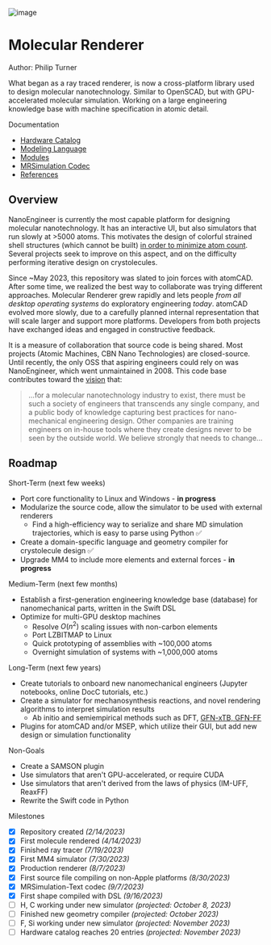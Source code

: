 
![image](https://github.com/philipturner/molecular-renderer/assets/71743241/d5585c84-7e4e-4507-841a-452fb68615d3)

# Molecular Renderer

Author: Philip Turner

What began as a ray traced renderer, is now a cross-platform library used to design molecular nanotechnology. Similar to OpenSCAD, but with GPU-accelerated molecular simulation. Working on a large engineering knowledge base with machine specification in atomic detail.

Documentation
- [Hardware Catalog](./Sources/HardwareCatalog/README.md)
- [Modeling Language](./Documentation/HDL.md)
- [Modules](./Documentation/Modules.md)
- [MRSimulation Codec](./Documentation/MRSimulation.md)
- [References](./Documentation/References.md)

## Overview

NanoEngineer is currently the most capable platform for designing molecular nanotechnology. It has an interactive UI, but also simulators that run slowly at >5000 atoms. This motivates the design of colorful strained shell structures (which cannot be built) [in order to minimize atom count](http://www.imm.org/research/parts/controller/). Several projects seek to improve on this aspect, and on the difficulty performing iterative design on crystolecules.

Since ~May 2023, this repository was slated to join forces with atomCAD. After some time, we realized the best way to collaborate was trying different approaches. Molecular Renderer grew rapidly and lets people _from all desktop operating systems_ do exploratory engineering _today_. atomCAD evolved more slowly, due to a carefully planned internal representation that will scale larger and support more platforms. Developers from both projects have exchanged ideas and engaged in constructive feedback.

It is a measure of collaboration that source code is being shared. Most projects (Atomic Machines, CBN Nano Technologies) are closed-source. Until recently, the only OSS that aspiring engineers could rely on was NanoEngineer, which went unmaintained in 2008. This code base contributes toward the [vision](https://github.com/atomCAD/atomCAD/wiki) that:

> ...for a molecular nanotechnology industry to exist, there must be such a society of engineers that transcends any single company, and a public body of knowledge capturing best practices for nano-mechanical engineering design. Other companies are training engineers on in-house tools where they create designs never to be seen by the outside world. We believe strongly that needs to change...

## Roadmap

Short-Term (next few weeks)
- Port core functionality to Linux and Windows - **in progress**
- Modularize the source code, allow the simulator to be used with external renderers
  - Find a high-efficiency way to serialize and share MD simulation trajectories, which is easy to parse using Python ✅
- Create a domain-specific language and geometry compiler for crystolecule design ✅
- Upgrade MM4 to include more elements and external forces - **in progress**

Medium-Term (next few months)
- Establish a first-generation engineering knowledge base (database) for nanomechanical parts, written in the Swift DSL
- Optimize for multi-GPU desktop machines
  - Resolve $O(n^2)$ scaling issues with non-carbon elements
  - Port LZBITMAP to Linux
  - Quick prototyping of assemblies with ~100,000 atoms
  - Overnight simulation of systems with ~1,000,000 atoms

Long-Term (next few years)
- Create tutorials to onboard new nanomechanical engineers (Jupyter notebooks, online DocC tutorials, etc.)
- Create a simulator for mechanosynthesis reactions, and novel rendering algorithms to interpret simulation results
  - Ab initio and semiempirical methods such as DFT, [GFN-xTB, GFN-FF](https://github.com/grimme-lab/xtb)
- Plugins for atomCAD and/or MSEP, which utilize their GUI, but add new design or simulation functionality

Non-Goals
- Create a SAMSON plugin
- Use simulators that aren't GPU-accelerated, or require CUDA
- Use simulators that aren't derived from the laws of physics (IM-UFF, ReaxFF)
- Rewrite the Swift code in Python

Milestones
- [x] Repository created _(2/14/2023)_
- [x] First molecule rendered _(4/14/2023)_
- [x] Finished ray tracer _(7/19/2023)_
- [x] First MM4 simulator _(7/30/2023)_
- [x] Production renderer _(8/7/2023)_
- [x] First source file compiling on non-Apple platforms _(8/30/2023)_
- [x] MRSimulation-Text codec _(9/7/2023)_
- [x] First shape compiled with DSL _(9/16/2023)_
- [ ] H, C working under new simulator _(projected: October 8, 2023)_
- [ ] Finished new geometry compiler _(projected: October 2023)_
- [ ] F, Si working under new simulator _(projected: November 2023)_
- [ ] Hardware catalog reaches 20 entries _(projected: November 2023)_
